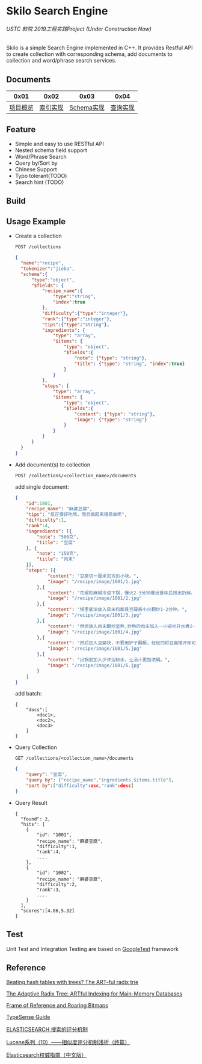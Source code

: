# Skilo Search Engine

###### USTC  软院  2019工程实践Project (Under Construction Now)
Skilo is a simple Search Engine implemented in C++. It provides Restful API to create collection with corresponding schema, add documents to collection and word/phrase search services.


## Documents
| 0x01     | 0x02     | 0x03       | 0x04     |
| -------- | -------- | ---------- | -------- |
| [项目概览](./src/README.md) | [索引实现](./src/core/index/README.md) |  [Schema实现](./src/core/schema/README.md)| [查询实现](./src/core/search/README.md) |


## Feature

* Simple and easy to use RESTful API
*   Nested schema field support
*   Word/Phrase Search
*   Query by/Sort by
*   Chinese Support
*   Typo tolerant(TODO)
*   Search hint (TODO) 

## Build

## Usage Example

* Create a collection

  ```http
  POST /collections
  ```

  ```json
  {
    "name":"recipe",
    "tokenizer":"jieba",
    "schema":{
        "type":"object",
        "$fields": {
            "recipe_name":{
                "type":"string",
                "index":true
            },
            "difficulty":{"type":"integer"},
            "rank":{"type":"integer"},
            "tips":{"type":"string"},
            "ingredients": {
                "type": "array",
                "$items": {
                    "type": "object",
                    "$fields":{
                        "note": {"type": "string"},
                        "title": {"type": "string", "index":true}
                    }
                }
            },
            "steps": {
                "type": "array",
                "$items": {
                    "type": "object",
                    "$fields":{
                        "content": {"type": "string"},
                        "image": {"type": "string"}
                    }
                }
            }
        }
    }
  }
  ```

* Add  document(s) to collection

  ```http
  POST /collections/<collection_name>/documents
  ```
  add single document:
  ```json
  {
      "id":1001,
      "recipe_name": "麻婆豆腐",
      "tips": "反正很好吃哦，而且做起来很简单呢",
      "difficulty":1,
      "rank":4,
      "ingredients": [{
          "note": "500克",
          "title": "豆腐"
      }, {
          "note": "150克",
          "title": "肉末"
      }],
      "steps": [{
              "content": "豆腐切一厘米见方的小块。",
              "image": "/recipe/image/1001/1.jpg"
          },{
              "content": "花椒和麻椒冷油下锅，慢火2-3分钟爆出香味后捞出扔掉。",
              "image": "/recipe/image/1001/2.jpg"
          },{
              "content": "锅里底油放入蒜末和郫县豆瓣酱小火翻炒1-2分钟。",
              "image": "/recipe/image/1001/3.jpg"
          },{
              "content": "然后放入肉末翻炒至熟,炒熟的肉末加入一小碗半开水煮2-3分钟。",
              "image": "/recipe/image/1001/4.jpg"
          },{
              "content": "然后加入豆腐块，不要用铲子翻板，轻轻的将豆腐推开即可，在煮4-5分钟，让豆腐完全入味。",
              "image": "/recipe/image/1001/5.jpg"
          },{
              "content": "出锅前加入少许淀粉水，让汤汁更加浓稠。",
              "image": "/recipe/image/1001/6.jpg"
          }
      ]
  }
  ```
  add batch:
  
  ```
  {
      "docs":[
          <doc1>,
          <doc2>,
          <doc3>
      ]
  }
  ```
  
* Query Collection

  ```http
  GET /collections/<collection_name>/documents
  ```

  ```json
  {
      "query": "豆腐",
      "query by": ["recipe_name","ingredients.$items.title"],
      "sort by":["difficulty":asc,"rank":desc]
  }
  ```

* Query Result

  ```
  {
    "found": 2,
    "hits": [
      {
          "id": "1001",
          "recipe_name": "麻婆豆腐",
          "difficulty":1,
          "rank":4,
          ....
      },
      {
          "id": "1002",
          "recipe_name": "麻婆豆腐",
          "difficulty":2,
          "rank":3,
          ....
      }
    ],
    "scores":[4.86,5.32]
  }
  ```

## Test

Unit Test  and Integration Testing are based on [GoogleTest](https://github.com/google/googletest "Title") framework 

## Reference

[Beating hash tables with trees? The ART-ful radix trie](https://www.the-paper-trail.org/post/art-paper-notes/ "Title")

[The Adaptive Radix Tree: ARTful Indexing for Main-Memory Databases](https://db.in.tum.de/~leis/papers/ART.pdf "Title") 

[Frame of Reference and Roaring Bitmaps](https://www.elastic.co/cn/blog/frame-of-reference-and-roaring-bitmaps "Title") 

[TypeSense Guide](https://typesense.org/docs/0.11.1/guide/ "Title") 

[ELASTICSEARCH 搜索的评分机制](https://www.cnblogs.com/hoojjack/p/8261075.html "Title") 

[Lucene系列（10）——相似度评分机制浅析（终篇）](
https://niyanchun.com/lucene-learning-10.html"Title") 

[Elasticsearch权威指南（中文版）](https://es.xiaoleilu.com/052_Mapping_Analysis/35_Inverted_index.html"Title") 